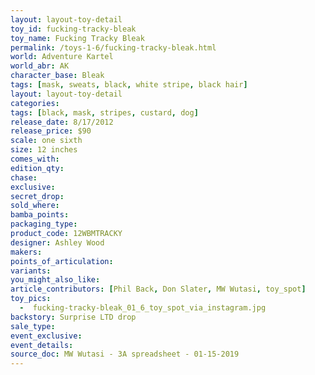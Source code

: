 ```yaml
---
layout: layout-toy-detail 
toy_id: fucking-tracky-bleak
toy_name: Fucking Tracky Bleak
permalink: /toys-1-6/fucking-tracky-bleak.html
world: Adventure Kartel
world_abr: AK
character_base: Bleak
tags: [mask, sweats, black, white stripe, black hair]
layout: layout-toy-detail
categories: 
tags: [black, mask, stripes, custard, dog]
release_date: 8/17/2012
release_price: $90 
scale: one sixth
size: 12 inches
comes_with: 
edition_qty: 
chase: 
exclusive: 
secret_drop: 
sold_where: 
bamba_points: 
packaging_type: 
product_code: 12WBMTRACKY
designer: Ashley Wood
makers: 
points_of_articulation: 
variants: 
you_might_also_like: 
article_contributors: [Phil Back, Don Slater, MW Wutasi, toy_spot]
toy_pics: 
  -  fucking-tracky-bleak_01_6_toy_spot_via_instagram.jpg
backstory: Surprise LTD drop
sale_type: 
event_exclusive: 
event_details: 
source_doc: MW Wutasi - 3A spreadsheet - 01-15-2019
---
```

 